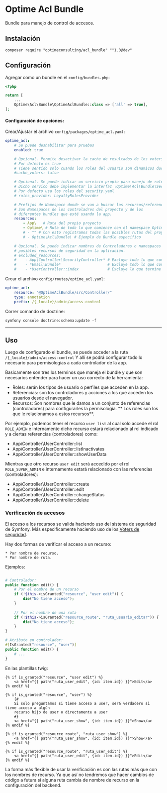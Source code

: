 # Optime Acl Bundle

Bundle para manejo de control de accesos.

## Instalación

```
composer require "optimeconsulting/acl_bundle" "^1.0@dev"
```

## Configuración

Agregar como un bundle en el `config/bundles.php`:

```php
<?php

return [
    ...
    Optime\Acl\Bundle\OptimeAclBundle::class => ['all' => true],
];
```

#### Configuración de opciones:

Crear/Ajustar el archivo `config/packages/optime_acl.yaml`:

```yaml
optime_acl:
    # Se puede deshabilitar para pruebas
    enabled: true

    # Opcional. Permite desactivar la cache de resultados de los voters
    # Por defecto es true
    # Tiene sentido solo cuando los roles del usuario son dinamicos durante la misma sesión.
    #cache_voters: false

    # Opcional. Se puede indicar un servicio propio para manejo de roles/perfiles
    # Dicho servico debe implementar la interfaz \Optime\Acl\Bundle\Security\User\RolesProviderInterface
    # Por defecto usa los roles del security.yaml
    # roles_provider: LoyaltyRolesProvider 

    # Prefijos de Namespace donde se van a buscar los recursos/referencias del proyecto
    # Son Namespaces de los controladres del proyecto y de los
    # diferentes bundles que esté usando la app.
    resources:
        - App\   # Ruta del propio proyecto
        - Optime\ # Ruta de todo lo que comienze con el namespace Optime
        # - "" # Con esto registramos todas las posibles rutas del proyecto y bundles como recursos.
        # - Optime\Acl\Bundle\ # Ejemplo de Bundle especifico

    # Opcional. Se puede indicar nombres de Controladores o namespaces a excluir de los
    # posibles recursos de seguridad en la aplicación.
    # excluded_resources:
    #    - App\Controller\SecurityController* # Excluye todo lo que comienze por el valor dado.
    #    - *Email\Bundle*                     # Excluye todo lo que contenga el valor dado.
    #    - *UserController::index             # Excluye lo que termine por el valor dado.
```

Crear el archivo `config/routes/optime_acl.yaml`:

```yaml
optime_acl:
    resource: "@OptimeAclBundle/src/Controller/"
    type: annotation
    prefix: /{_locale}/admin/access-control
```

Correr comando de doctrine:

```
symfony console doctrine:schema:update -f
```

<hr>

## Uso

Luego de configurado el bundle, se puede acceder a la ruta `/{_locale}/admin/access-control`
Y allí se podrá configurar todo lo necesario para permisologías a cada controlador de la app.

Basicamente son tres los terminos que maneja el bundle y que son necesarios entender para hacer un uso correcto de la
herramienta:

* Roles: serán los tipos de usuario o perfiles que acceden en la app.
* Referencias: són los controladores y acciones a los que acceden los usuarios desde el navegador.
* Recursos: Son nombres que le damos a un conjunto de referencias (controladores) para configurarles la permisología. **
  Los roles son los que le relacionamos a estos recursos**.

Por ejemplo, podemos tener el recurso `user list` al cual solo accede el rol `ROLE_ADMIN` e internamente dicho recurso
estará relacionado al rol indicado y a ciertas referencias (controladores) como:

* App\Controller\UserController::list
* App\Controller\UserController::listInactivates
* App\Controller\UserController::showUserData

Mientras que otro recurso `user edit` será accedido por el rol `ROLE_SUPER_ADMIN` e internamente estará relacionado con
las referencias (controladores):

* App\Controller\UserController::create
* App\Controller\UserController::edit
* App\Controller\UserController::changeStatus
* App\Controller\UserController::delete

### Verificación de accesos

El acceso a los recursos se valida haciendo uso del sistema de seguridad de Symfony. Más especificamente haciendo uso de
los [Voters de seguridad](https://symfony.com/doc/current/security/voters.html).

Hay dos formas de verificar el acceso a un recurso:

    * Por nombre de recurso.
    * Por nombre de ruta.

Ejemplos:

```php

# Controlador:
public function edit() {
    # Por el nombre de un recurso
    if (!$this->isGranted("resource", "user edit")) {
        die("No tiene acceso");
    }
    
    // Por el nombre de una ruta
    if (!$this->isGranted("resource_route", "ruta_usuario_editar")) {
        die("No tiene acceso");
    }
}

# Atributo en controlador:
#[IsGranted("resource", "user")]
public function edit() {
    # ...
}
```

En las plantillas twig:

```jinja
{% if is_granted("resource", "user edit") %}
    <a href="{{ path("ruta_user_edit", {id: item.id}) }}">Edit</a>
{% endif %}

{% if is_granted("resource", "user") %}
    {# 
    Si solo preguntamos si tiene acceso a user, será verdadero si tiene acceso a algún 
    recurso hijo de user o directamente a user 
    #}
    <a href="{{ path("ruta_user_show", {id: item.id}) }}">Show</a>
{% endif %}

{% if is_granted("resource_route", "ruta_user_show") %}
    <a href="{{ path("ruta_user_show", {id: item.id}) }}">Show</a>
{% endif %}

{% if is_granted("resource_route", "ruta_user_edit") %}
    <a href="{{ path("ruta_user_edit", {id: item.id}) }}">Edit</a>
{% endif %}
```

La forma más flexible de usar la verificación es con las rutas más que con los nombres de recurso. Ya que así no
tendremos que hacer cambios de código a futura si alguna ruta cambia de nombre de recurso en la configuración del
backend.